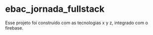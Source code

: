 # ebac_jornada_fullstack
Esse projeto foi construído com as tecnologias x y z, integrado com o firebase.
